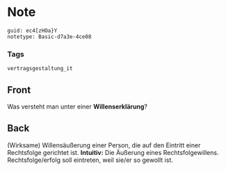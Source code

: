 # Note
```
guid: ec4[zHOa}Y
notetype: Basic-d7a3e-4ce08
```

### Tags
```
vertragsgestaltung_it
```

## Front
Was versteht man unter einer <b>Willenserklärung</b>?

## Back
(Wirksame) Willensäußerung einer Person, die auf den Eintritt einer
Rechtsfolge gerichtet ist. <b>Intuitiv:</b> Die Äußerung eines
Rechtsfolgewillens. Rechtsfolge/erfolg soll eintreten, weil sie/er
so gewollt ist.
